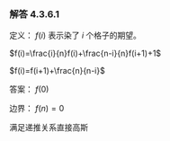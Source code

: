 ### 解答 4.3.6.1

定义： $f(i)$ 表示染了 $i$ 个格子的期望。

$f(i)=\frac{i}{n}f(i)+\frac{n-i}{n}f(i+1)+1$

$f(i)=f(i+1)+\frac{n}{n-i}$

答案： $f(0)$

边界： $f(n)=0$

满足递推关系直接高斯

